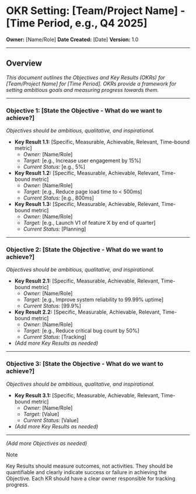 # OKR Setting: [Team/Project Name] - [Time Period, e.g., Q4 2025]

**Owner:** [Name/Role]
**Date Created:** [Date]
**Version:** 1.0

---

## Overview

_This document outlines the Objectives and Key Results (OKRs) for [Team/Project Name] for [Time Period]. OKRs provide a framework for setting ambitious goals and measuring progress towards them._

---

### **Objective 1: [State the Objective - What do we want to achieve?]**
_Objectives should be ambitious, qualitative, and inspirational._

* **Key Result 1.1:** [Specific, Measurable, Achievable, Relevant, Time-bound metric]
    * _Owner:_ [Name/Role]
    * _Target:_ [e.g., Increase user engagement by 15%]
    * _Current Status:_ [e.g., 5%]
* **Key Result 1.2:** [Specific, Measurable, Achievable, Relevant, Time-bound metric]
    * _Owner:_ [Name/Role]
    * _Target:_ [e.g., Reduce page load time to < 500ms]
    * _Current Status:_ [e.g., 800ms]
* **Key Result 1.3:** [Specific, Measurable, Achievable, Relevant, Time-bound metric]
    * _Owner:_ [Name/Role]
    * _Target:_ [e.g., Launch V1 of feature X by end of quarter]
    * _Current Status:_ [Planning]

---

### **Objective 2: [State the Objective - What do we want to achieve?]**
_Objectives should be ambitious, qualitative, and inspirational._

* **Key Result 2.1:** [Specific, Measurable, Achievable, Relevant, Time-bound metric]
    * _Owner:_ [Name/Role]
    * _Target:_ [e.g., Improve system reliability to 99.99% uptime]
    * _Current Status:_ [99.9%]
* **Key Result 2.2:** [Specific, Measurable, Achievable, Relevant, Time-bound metric]
    * _Owner:_ [Name/Role]
    * _Target:_ [e.g., Reduce critical bug count by 50%]
    * _Current Status:_ [Tracking]
* *(Add more Key Results as needed)*

---

### **Objective 3: [State the Objective - What do we want to achieve?]**
_Objectives should be ambitious, qualitative, and inspirational._

* **Key Result 3.1:** [Specific, Measurable, Achievable, Relevant, Time-bound metric]
    * _Owner:_ [Name/Role]
    * _Target:_ [Value]
    * _Current Status:_ [Value]
* *(Add more Key Results as needed)*

---

*(Add more Objectives as needed)*

> [!NOTE]
> Key Results should measure outcomes, not activities. They should be quantifiable and clearly indicate success or failure in achieving the Objective. Each KR should have a clear owner responsible for tracking progress.
